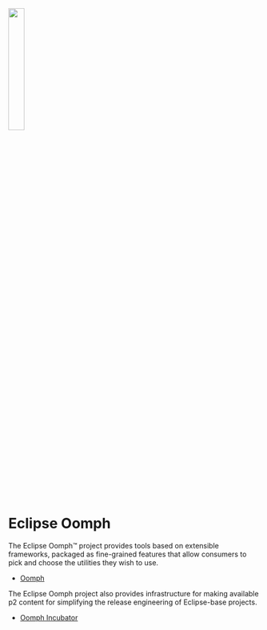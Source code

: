<img src="https://www.eclipse.org/setups/installer/oomph.svg" width="25%">

# Eclipse Oomph

The Eclipse Oomph&trade; project provides tools based on extensible frameworks, packaged as fine-grained features that allow consumers to pick and choose the utilities they wish to use.

- [Oomph](https://github.com/eclipse-oomph/oomph)

The Eclipse Oomph project also provides infrastructure for making available p2 content for simplifying the release engineering of Eclipse-base projects.

- [Oomph Incubator](https://github.com/eclipse-oomph/oomph.incubator)